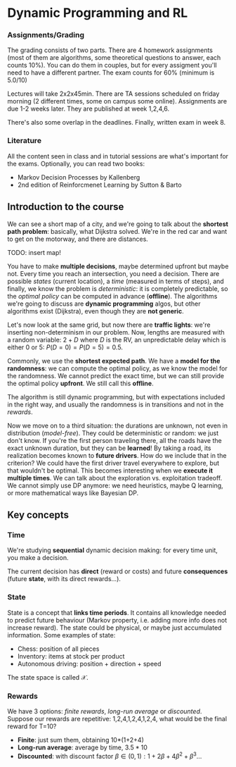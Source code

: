 # Dynamic Programming and RL

### Assignments/Grading

The grading consists of two parts. There are 4 homework assignments (most of them are algorithms, some theoretical questions to answer, each counts 10%). You can do them in couples, but for every assigment you'll need to have a different partner. The exam counts for 60% (minimum is 5.0/10)

Lectures will take 2x2x45min. There are TA sessions scheduled on friday morning (2 different times, some on campus some online). Assignments are due 1-2 weeks later. They are published at week 1,2,4,6. 

There's also some overlap in the deadlines. Finally, written exam in week 8.

### Literature

All the content seen in class and in tutorial sessions are what's important for the exams. Optionally, you can read two books:

- Markov Decision Processes by Kallenberg
- 2nd edition of Reinforcmenet Learning by Sutton & Barto

## Introduction to the course

We can see a short map of a city, and we're going to talk about the **shortest path problem**: basically, what Dijkstra solved. We're in the red car and want to get on the motorway, and there are distances. 

TODO: insert map!

You have to make **multiple decisions**, maybe determined upfront but maybe not. Every time you reach an intersection, you need a decision. There are possible *states* (current location), a *time* (measured in terms of steps), and finally, we know the problem is *deterministic*: it is completely predictable, so the *optimal policy* can be computed in advance (**offline**). The algorithms we're going to discuss are **dynamic programming** algos, but other algorithms exist (Dijkstra), even though they are **not generic**.

Let's now look at the same grid, but now there are **traffic lights**: we're inserting non-determinism in our problem. Now, lengths are measured with a random variable: $2+D$ where $D$ is the RV, an unpredictable delay which is either 0 or 5: $P(D=0)=P(D=5)=0.5$.

Commonly, we use the **shortest expected path**. We have a **model for the randomness**: we can compute the optimal policy, as we know the model for the randomness. We cannot predict the exact time, but we can still provide the optimal policy **upfront**. We still call this **offline**.

The algorithm is still dynamic programming, but with expectations included in the right way, and usually the randomness is in transitions and not in the *rewards*.

Now we move on to a third situation: the durations are unknown, not even in distribution (*model-free*). They could be deterministic or random: we just don't know. If you're the first person traveling there, all the roads have the exact unknown duration, but they can be **learned**! By taking a road, its realization becomes known to **future drivers**. How do we include that in the criterion? We could have the first driver travel everywhere to explore, but that wouldn't be optimal. This becomes interesting when we **execute it multiple times**. We can talk about the exploration vs. exploitation tradeoff. We cannot simply use DP anymore: we need heuristics, maybe Q learning, or more mathematical ways like Bayesian DP.

## Key concepts

### Time

We're studying **sequential** dynamic decision making: for every time unit, you make a decision.

The current decision has **direct** (reward or costs) and future **consequences** (future **state**, with its direct rewards...).

### State

State is a concept that **links time periods**. It contains all knowledge needed to predict future behaviour (Markov property, i.e. adding more info does not increase reward). The state could be physical, or maybe just accumulated information. Some examples of state:

- Chess: position of all pieces
- Inventory: items at stock per product
- Autonomous driving: position + direction + speed

The state space is called $\mathcal{X}$.

### Rewards

We have 3 options: *finite rewards*, *long-run average* or *discounted*. Suppose our rewards are repetitive: 1,2,4,1,2,4,1,2,4, what would be the final reward for T=10?

- **Finite**: just sum them, obtaining 10*(1+2+4)
- **Long-run average**: average by time, $3.5*10$
- **Discounted**: with discount factor $\beta \in (0,1): 1+2\beta + 4 \beta ^2 + \beta ^3 \dots$